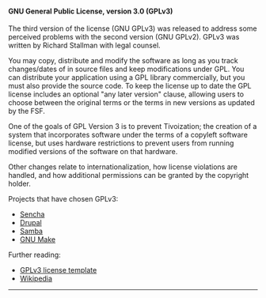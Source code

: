 #### GNU General Public License, version 3.0 (GPLv3)

The third version of the license (GNU GPLv3) was released to address some perceived problems with the second version (GNU GPLv2). GPLv3 was written by Richard Stallman with legal counsel. 

You may copy, distribute and modify the software as long as you track changes/dates of in source files and keep modifications under GPL. You can distribute your application using a GPL library commercially, but you must also provide the source code. To keep the license up to date the GPL license includes an optional "any later version" clause, allowing users to choose between the original terms or the terms in new versions as updated by the FSF.

One of the goals of GPL Version 3 is to prevent Tivoization; the creation of a system that incorporates software under the terms of a copyleft software license, but uses hardware restrictions to prevent users from running modified versions of the software on that hardware.

Other changes relate to internationalization, how license violations are handled, and how additional permissions can be granted by the copyright holder.

Projects that have chosen GPLv3:

* [Sencha](http://www.sencha.com/products/extjs/license/ "Sencha")
* [Drupal](https://drupal.org/licensing/faq/ "Drupal")
* [Samba](http://www.samba.org/samba/ "Samba")
* [GNU Make](http://www.gnu.org/software/make/ "GNU Make")

Further reading:

* [GPLv3 license template](http://opensource.org/licenses/GPL-3.0 "GPLv3 license")
* [Wikipedia](http://en.wikipedia.org/wiki/GPL#Version_3 "Wikipedia")
***

